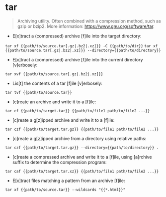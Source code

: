 # tar

> Archiving utility.
> Often combined with a compression method, such as gzip or bzip2.
> More information: <https://www.gnu.org/software/tar>.

- E[x]tract a (compressed) archive [f]ile into the target directory:

`tar xf {{path/to/source.tar[.gz|.bz2|.xz]}} -C {{path/to/dir}}`
`tar xf {{path/to/source.tar[.gz|.bz2|.xz]}} --directory={{path/to/directory}}`

- E[x]tract a (compressed) archive [f]ile into the current directory [v]erbosely:

`tar xvf {{path/to/source.tar[.gz|.bz2|.xz]}}`

- Lis[t] the contents of a tar [f]ile [v]erbosely:

`tar tvf {{path/to/source.tar}}`

- [c]reate an archive and write it to a [f]ile:

`tar cf {{path/to/target.tar}} {{path/to/file1 path/to/file2 ...}}`

- [c]reate a g[z]ipped archive and write it to a [f]ile:

`tar czf {{path/to/target.tar.gz}} {{path/to/file1 path/to/file2 ...}}`

- [c]reate a g[z]ipped archive from a directory using relative paths:

`tar czf {{path/to/target.tar.gz}} --directory={{path/to/directory}} .`

- [c]reate a compressed archive and write it to a [f]ile, using [a]rchive suffix to determine the compression program:

`tar caf {{path/to/target.tar.xz}} {{path/to/file1 path/to/file2 ...}}`


- E[x]tract files matching a pattern from an archive [f]ile:

`tar xf {{path/to/source.tar}} --wildcards "{{*.html}}"`
